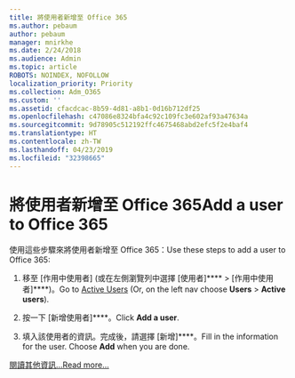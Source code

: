 ```yaml
---
title: 將使用者新增至 Office 365
ms.author: pebaum
author: pebaum
manager: mnirkhe
ms.date: 2/24/2018
ms.audience: Admin
ms.topic: article
ROBOTS: NOINDEX, NOFOLLOW
localization_priority: Priority
ms.collection: Adm_O365
ms.custom: ''
ms.assetid: cfacdcac-8b59-4d81-a8b1-0d16b712df25
ms.openlocfilehash: c47086e8324bfa4c92c109fc3e602af93a47634a
ms.sourcegitcommit: 9d78905c512192ffc4675468abd2efc5f2e4baf4
ms.translationtype: HT
ms.contentlocale: zh-TW
ms.lasthandoff: 04/23/2019
ms.locfileid: "32398665"
---
```

# <a name="add-a-user-to-office-365"></a><span data-ttu-id="161eb-102">將使用者新增至 Office 365</span><span class="sxs-lookup"><span data-stu-id="161eb-102">Add a user to Office 365</span></span>

<span data-ttu-id="161eb-103">使用這些步驟來將使用者新增至 Office 365：</span><span class="sxs-lookup"><span data-stu-id="161eb-103">Use these steps to add a user to Office 365:</span></span>
  
1. <span data-ttu-id="161eb-104">移至 [作用中使用者][](https://admin.microsoft.com/Adminportal/Home?source=applauncher#/users) (或在左側瀏覽列中選擇 [使用者]\*\*\*\* \> [作用中使用者]\*\*\*\*)。</span><span class="sxs-lookup"><span data-stu-id="161eb-104">Go to [Active Users](https://admin.microsoft.com/Adminportal/Home?source=applauncher#/users) (Or, on the left nav choose **Users** \> **Active users**).</span></span>
    
2. <span data-ttu-id="161eb-105">按一下 [新增使用者]\*\*\*\*。</span><span class="sxs-lookup"><span data-stu-id="161eb-105">Click **Add a user**.</span></span>
    
3. <span data-ttu-id="161eb-p101">填入該使用者的資訊。完成後，請選擇 [新增]\*\*\*\*。</span><span class="sxs-lookup"><span data-stu-id="161eb-p101">Fill in the information for the user. Choose **Add** when you are done.</span></span> 
    
[<span data-ttu-id="161eb-108">閱讀其他資訊...</span><span class="sxs-lookup"><span data-stu-id="161eb-108">Read more...</span></span>](https://support.office.com/article/1970f7d6-03b5-442f-b385-5880b9c256ec)
  

